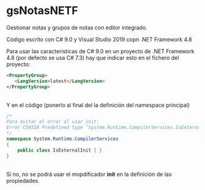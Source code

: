 # gsNotasNETF
 Gestionar notas y grupos de notas con editor integrado.
 
 Código escrito con C# 9.0 y Visual Studio 2019 copn .NET Framework 4.8
 
 Para usar las características de C# 9.0 en un proyecto de .NET Framework 4.8 (por defecto se usa C# 7.3)
 hay que indicar esto en el fichero del proyecto:<br>
 
 ```html
<PropertyGroup>
    <LangVersion>latest</LangVersion>
</PropertyGroup>
```

<br>
Y en el código (ponerlo al final del la definición del namespace principal)<br>

```c#
/* 
Para evitar el error al usar init:
Error CS0518 Predefined type ‘System.Runtime.CompilerServices.IsExternalInit’ is not defined or imported
*/
namespace System.Runtime.CompilerServices
{
    public class IsExternalInit { }
}
```

<br>
Si no, no se podrá usar el mopdificador <b>init</b> en la definición de las propiedades.
